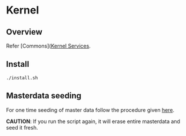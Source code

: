 # Kernel 

## Overview
Refer [Commons]([Kernel Services](https://docs.mosip.io/1.2.0/modules/commons).

## Install 
```
./install.sh
```
## Masterdata seeding
For one time seeding of master data follow the procedure given [here](masterdata/README.md). 

**CAUTION**: If you run the script again, it will erase entire masterdata and seed it fresh.



